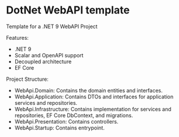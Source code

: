 # DotNet WebAPI template

Template for a .NET 9 WebAPI Project

Features:
- .NET 9
- Scalar and OpenAPI support
- Decoupled architecture
- EF Core

Project Structure:
- WebApi.Domain: Contains the domain entities and interfaces.
- WebApi.Application: Contains DTOs and interfaces for application services and repositories.
- WebApi.Infrastructure: Contains implementation for services and repositories, EF Core DbContext, and migrations.
- WebApi.Presentation: Contains controllers.
- WebApi.Startup: Contains entrypoint.
